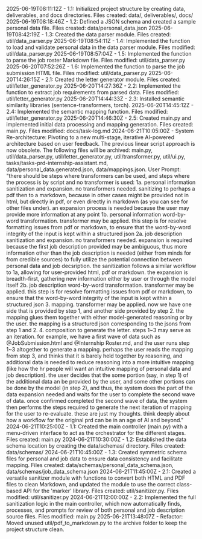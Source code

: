 2025-06-19T08:11:12Z - 1.1: Initialized project structure by creating data, deliverables, and docs directories. Files created: data/, deliverables/, docs/
2025-06-19T08:18:46Z - 1.2: Defined a JSON schema and created a sample personal data file. Files created: data/personal_data.json
2025-06-19T08:42:19Z - 1.3: Created the data parser module. Files created: util/data_parser.py
2025-06-19T08:54:11Z - 1.4: Implemented the function to load and validate personal data in the data parser module. Files modified: util/data_parser.py
2025-06-19T08:57:04Z - 1.5: Implemented the function to parse the job roster Markdown file. Files modified: util/data_parser.py
2025-06-20T07:52:26Z - 1.6: Implemented the function to parse the job submission HTML file. Files modified: util/data_parser.py
2025-06-20T14:26:15Z - 2.1: Created the letter generator module. Files created: util/letter_generator.py
2025-06-20T14:27:36Z - 2.2: Implemented the function to extract job requirements from parsed data. Files modified: util/letter_generator.py
2025-06-20T14:44:33Z - 2.3: Installed semantic similarity libraries (sentence-transformers, torch).
2025-06-20T14:45:12Z - 2.4: Implemented the semantic mapping function. Files modified: util/letter_generator.py
2025-06-20T14:46:30Z - 2.5: Created main.py and implemented initial data processing and mapping generation. Files created: main.py. Files modified: docs/task-log.md
2024-06-21T10:05:00Z - System Re-architecture: Pivoting to a new multi-stage, iterative AI-powered architecture based on user feedback. The previous linear script approach is now obsolete. The following files will be archived: main.py, util/data_parser.py, util/letter_generator.py, util/transformer.py, util/ui.py, tasks/tasks-prd-internship-assistant.md, data/personal_data.generated.json, data/mappings.json. User Prompt: "there should be steps where transformers can be used, and steps where the process is by script and no transformer is used: 1a. personal information sanitization and expansion. no transformers needed. sanitizing to perhaps a pdf then to a markdown, because in other cases might be provided not in html, but directly in pdf, or even directly in markdown (as you can see for other files under). an expansion process is needed because the user may provide more information at any point 1b. personal information word-by-word transformation. transformer may be applied. this step is for resolve formatting issues from pdf or markdown, to ensure that the word-by-word integrity of the input is kept within a structured json 2a. job description sanitization and expansion. no transformers needed. expansion is required because the first job description provided may be ambiguous, thus more information other than the job description is needed (either from minds for from credible sources) to fully utilize the potential connection between personal data and job decsription. the sanitization follows a similar workflow to 1a, allowing for user-provided html, pdf or markdown. the expansion is breadth-first, gathering new information either by user or through the model itself 2b. job description word-by-word transformation. transformer may be applied. this step is for resolve formatting issues from pdf or markdown, to ensure that the word-by-word integrity of the input is kept within a structured json 3. mapping. transformer may be applied. now we have one side that is provided by step 1, and another side provided by step 2. the mapping glues them together with either model-generated reasoning or by the user. the mapping is a structured json corresponding to the jsons from step 1 and 2. 4. composition to generate the letter. steps 1~3 may serve as an iteration. for example, we have a first wave of data such as @JobSubmission.html and @Internship Roster.md, and the user runs step 1~3 altogether to generate a mapping. perhaps the user reads the mapping from step 3, and thinks that it is barely held together by reasoning, and additional data is needed to reduce reasoning into a more intuitive mapping (like how the hr people will want an intuitive mapping of personal data and job description). the user decides that the some portion (say, in step 1) of the additional data an be provided by the user, and some other portions can be done by the model (in step 2), and thus, the system does the part of the data expansion needed and waits for the user to complete the second wave of data. once confirmed completed the second wave of data, the system then performs the steps required to generate the next iteration of mapping for the user to re-evaluate. these are just my thoughts. think deeply about how a workflow for the original prd can be in an age of AI and beyond."
2024-06-21T10:25:00Z - 1.1: Created the main controller (main.py) with a menu-driven interface to act as the orchestrator for the different stages. Files created: main.py
2024-06-21T10:30:00Z - 1.2: Established the data schema location by creating the data/schemas/ directory. Files created: data/schemas/
2024-06-21T10:45:00Z - 1.3: Created symmetric schema files for personal and job data to ensure data consistency and facilitate mapping. Files created: data/schemas/personal_data_schema.json, data/schemas/job_data_schema.json
2024-06-21T11:45:00Z - 2.1: Created a versatile sanitizer module with functions to convert both HTML and PDF files to clean Markdown, and updated the module to use the correct class-based API for the 'marker' library. Files created: util/sanitizer.py. Files modified: util/sanitizer.py
2024-06-21T12:00:00Z - 2.2: Implemented the full sanitization logic in the main controller, which now automatically finds, processes, and prompts for review of both personal and job description source files. Files modified: main.py
2025-06-21T13:48:07Z - Refactor: Moved unused util/pdf_to_markdown.py to the archive folder to keep the project structure clean.
